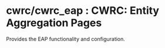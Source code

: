 # cwrc/cwrc_eap : CWRC: Entity Aggregation Pages

Provides the EAP functionality and configuration.
